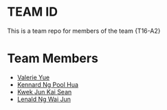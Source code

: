 # TEAM ID
This is a team repo for members of the team {T16-A2}

# Team Members
* [Valerie Yue](members/valerieYue.md)
* [Kennard Ng Pool Hua](members/kennardNgPoolHua.md)
* [Kwek Jun Kai Sean](members/kwekJunKaiSean.md)
* [Lenald Ng Wai Jun](members/Lenald.md)
